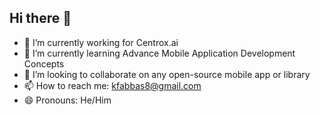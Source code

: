 ## Hi there 👋

- 🔭 I’m currently working for Centrox.ai
- 🌱 I’m currently learning Advance Mobile Application Development Concepts
- 👯 I’m looking to collaborate on any open-source mobile app or library
- 📫 How to reach me: kfabbas8@gmail.com
- 😄 Pronouns: He/Him
